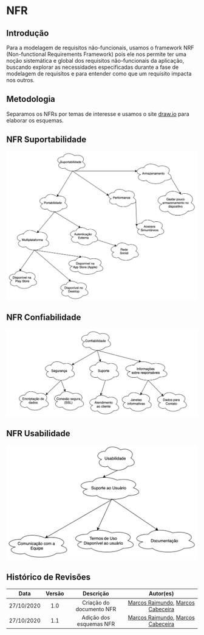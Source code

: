 # NFR

## Introdução

Para a modelagem de requisitos não-funcionais, usamos o framework NRF (Non-functional Requirements Framework) pois ele nos permite ter uma noção sistemática e global dos requisitos não-funcionais da aplicação, buscando explorar as necessidades especificadas durante a fase de modelagem de requisitos e para entender como que um requisito impacta nos outros.

## Metodologia 

Separamos os NFRs por temas de interesse e usamos o site [draw.io](https://draw.io) para elaborar os esquemas.

## NFR Suportabilidade

![suportabilidade](../../assets/images/nfr/nfr-suportabilidade.jpg)

## NFR Confiabilidade

![confiabilidade](../../assets/images/nfr/nfr-confiabilidade.jpg)

## NFR Usabilidade

![usabilidade](../../assets/images/nfr/nfr-usabilidade.jpg)

## Histórico de Revisões

| Data | Versão | Descrição | Autor(es) |
|:---:|:---:|:---:|:---:|
| 27/10/2020 | 1.0 | Criação do documento NFR | [Marcos Raimundo](https://github.com/MarcosFloresta), [Marcos Cabeceira](https://github.com/Foxtrot40) |
| 27/10/2020 | 1.1 | Adição dos esquemas NFR | [Marcos Raimundo](https://github.com/MarcosFloresta), [Marcos Cabeceira](https://github.com/Foxtrot40) |
